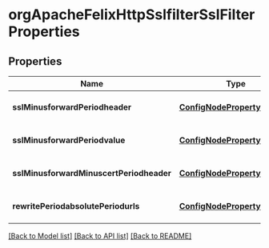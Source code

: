 # orgApacheFelixHttpSslfilterSslFilterProperties

## Properties
Name | Type | Description | Notes
------------ | ------------- | ------------- | -------------
**sslMinusforwardPeriodheader** | [**ConfigNodePropertyString**](ConfigNodePropertyString.md) |  | [optional] [default to null]
**sslMinusforwardPeriodvalue** | [**ConfigNodePropertyString**](ConfigNodePropertyString.md) |  | [optional] [default to null]
**sslMinusforwardMinuscertPeriodheader** | [**ConfigNodePropertyString**](ConfigNodePropertyString.md) |  | [optional] [default to null]
**rewritePeriodabsolutePeriodurls** | [**ConfigNodePropertyBoolean**](ConfigNodePropertyBoolean.md) |  | [optional] [default to null]

[[Back to Model list]](../README.md#documentation-for-models) [[Back to API list]](../README.md#documentation-for-api-endpoints) [[Back to README]](../README.md)


